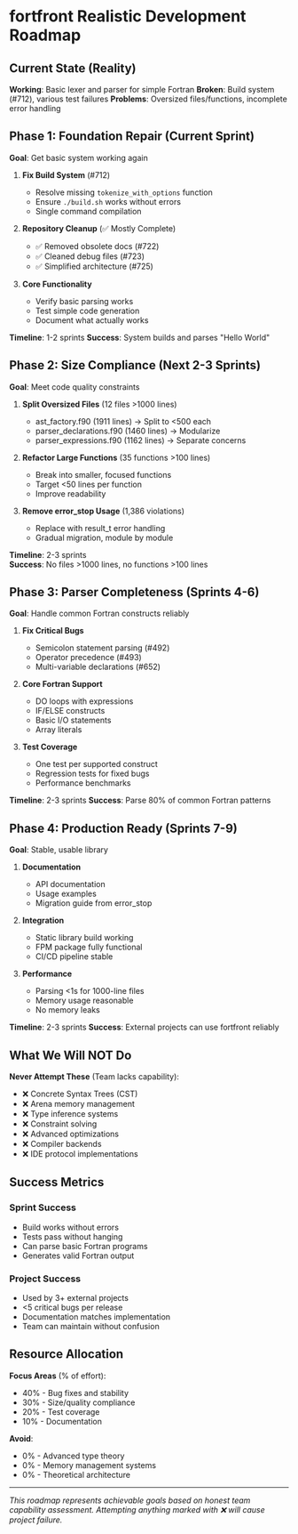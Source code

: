# fortfront Realistic Development Roadmap

## Current State (Reality)

**Working**: Basic lexer and parser for simple Fortran
**Broken**: Build system (#712), various test failures
**Problems**: Oversized files/functions, incomplete error handling

## Phase 1: Foundation Repair (Current Sprint)

**Goal**: Get basic system working again

1. **Fix Build System** (#712)
   - Resolve missing `tokenize_with_options` function
   - Ensure `./build.sh` works without errors
   - Single command compilation

2. **Repository Cleanup** (✅ Mostly Complete)
   - ✅ Removed obsolete docs (#722)
   - ✅ Cleaned debug files (#723)
   - ✅ Simplified architecture (#725)

3. **Core Functionality**
   - Verify basic parsing works
   - Test simple code generation
   - Document what actually works

**Timeline**: 1-2 sprints
**Success**: System builds and parses "Hello World"

## Phase 2: Size Compliance (Next 2-3 Sprints)

**Goal**: Meet code quality constraints

1. **Split Oversized Files** (12 files >1000 lines)
   - ast_factory.f90 (1911 lines) → Split to <500 each
   - parser_declarations.f90 (1460 lines) → Modularize
   - parser_expressions.f90 (1162 lines) → Separate concerns

2. **Refactor Large Functions** (35 functions >100 lines)
   - Break into smaller, focused functions
   - Target <50 lines per function
   - Improve readability

3. **Remove error_stop Usage** (1,386 violations)
   - Replace with result_t error handling
   - Gradual migration, module by module

**Timeline**: 2-3 sprints  
**Success**: No files >1000 lines, no functions >100 lines

## Phase 3: Parser Completeness (Sprints 4-6)

**Goal**: Handle common Fortran constructs reliably

1. **Fix Critical Bugs**
   - Semicolon statement parsing (#492)
   - Operator precedence (#493)
   - Multi-variable declarations (#652)

2. **Core Fortran Support**
   - DO loops with expressions
   - IF/ELSE constructs
   - Basic I/O statements
   - Array literals

3. **Test Coverage**
   - One test per supported construct
   - Regression tests for fixed bugs
   - Performance benchmarks

**Timeline**: 2-3 sprints
**Success**: Parse 80% of common Fortran patterns

## Phase 4: Production Ready (Sprints 7-9)

**Goal**: Stable, usable library

1. **Documentation**
   - API documentation
   - Usage examples
   - Migration guide from error_stop

2. **Integration**
   - Static library build working
   - FPM package fully functional
   - CI/CD pipeline stable

3. **Performance**
   - Parsing <1s for 1000-line files
   - Memory usage reasonable
   - No memory leaks

**Timeline**: 2-3 sprints
**Success**: External projects can use fortfront reliably

## What We Will NOT Do

**Never Attempt These** (Team lacks capability):

- ❌ Concrete Syntax Trees (CST)
- ❌ Arena memory management
- ❌ Type inference systems
- ❌ Constraint solving
- ❌ Advanced optimizations
- ❌ Compiler backends
- ❌ IDE protocol implementations

## Success Metrics

### Sprint Success
- Build works without errors
- Tests pass without hanging
- Can parse basic Fortran programs
- Generates valid Fortran output

### Project Success
- Used by 3+ external projects
- <5 critical bugs per release
- Documentation matches implementation
- Team can maintain without confusion

## Resource Allocation

**Focus Areas** (% of effort):
- 40% - Bug fixes and stability
- 30% - Size/quality compliance  
- 20% - Test coverage
- 10% - Documentation

**Avoid**:
- 0% - Advanced type theory
- 0% - Memory management systems
- 0% - Theoretical architecture

---

*This roadmap represents achievable goals based on honest team capability assessment. Attempting anything marked with ❌ will cause project failure.*